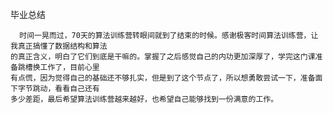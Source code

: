 毕业总结

      时间一晃而过，70天的算法训练营转眼间就到了结束的时候。感谢极客时间算法训练营，让我真正搞懂了数据结构和算法
    的真正含义，明白了它们到底是干嘛的。掌握了之后感觉自己的内功更加深厚了，学完这门课准备跳槽换工作了，目前心里
    有点慌，因为觉得自己的基础还不够扎实，但是到了这个节点了，所以想勇敢尝试一下，准备面下字节跳动，看看自己还有
    多少差距，最后希望算法训练营越来越好，也希望自己能够找到一份满意的工作。
    